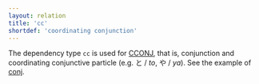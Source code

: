 ```yaml
---
layout: relation
title: 'cc'
shortdef: 'coordinating conjunction'
---
```


The dependency type `cc` is used for [CCONJ](), that is, conjunction and coordinating conjunctive particle (e.g. と / *to*, や / *ya*).
See the example of [conj]().
<!-- Interlanguage links updated Út zář 29 18:41:11 CEST 2020 -->
